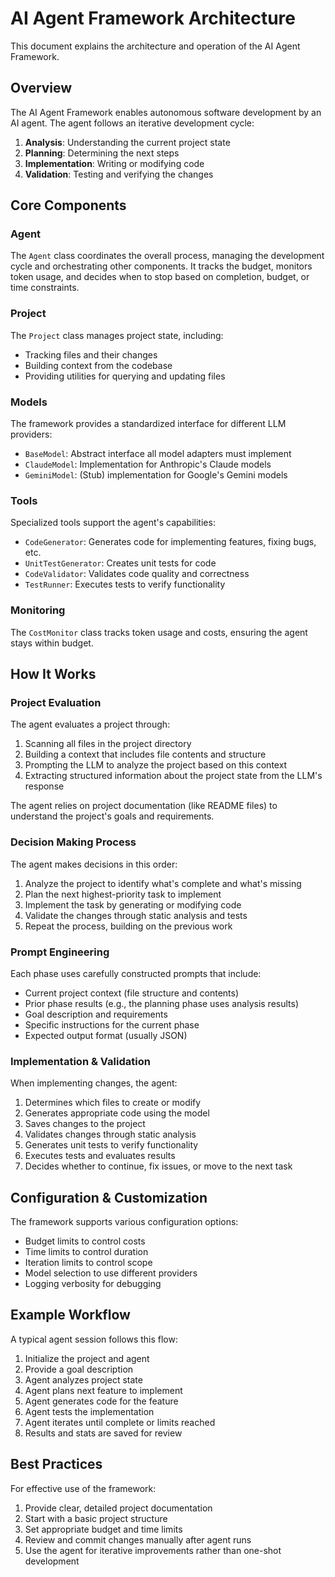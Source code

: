 # AI Agent Framework Architecture

This document explains the architecture and operation of the AI Agent Framework.

## Overview

The AI Agent Framework enables autonomous software development by an AI agent. The agent follows an iterative development cycle:

1. **Analysis**: Understanding the current project state
2. **Planning**: Determining the next steps
3. **Implementation**: Writing or modifying code
4. **Validation**: Testing and verifying the changes

## Core Components

### Agent

The `Agent` class coordinates the overall process, managing the development cycle and orchestrating other components. It tracks the budget, monitors token usage, and decides when to stop based on completion, budget, or time constraints.

### Project

The `Project` class manages project state, including:
- Tracking files and their changes
- Building context from the codebase
- Providing utilities for querying and updating files

### Models

The framework provides a standardized interface for different LLM providers:
- `BaseModel`: Abstract interface all model adapters must implement
- `ClaudeModel`: Implementation for Anthropic's Claude models
- `GeminiModel`: (Stub) implementation for Google's Gemini models

### Tools

Specialized tools support the agent's capabilities:
- `CodeGenerator`: Generates code for implementing features, fixing bugs, etc.
- `UnitTestGenerator`: Creates unit tests for code
- `CodeValidator`: Validates code quality and correctness
- `TestRunner`: Executes tests to verify functionality

### Monitoring

The `CostMonitor` class tracks token usage and costs, ensuring the agent stays within budget.

## How It Works

### Project Evaluation

The agent evaluates a project through:

1. Scanning all files in the project directory
2. Building a context that includes file contents and structure
3. Prompting the LLM to analyze the project based on this context
4. Extracting structured information about the project state from the LLM's response

The agent relies on project documentation (like README files) to understand the project's goals and requirements.

### Decision Making Process

The agent makes decisions in this order:

1. Analyze the project to identify what's complete and what's missing
2. Plan the next highest-priority task to implement
3. Implement the task by generating or modifying code
4. Validate the changes through static analysis and tests
5. Repeat the process, building on the previous work

### Prompt Engineering

Each phase uses carefully constructed prompts that include:
- Current project context (file structure and contents)
- Prior phase results (e.g., the planning phase uses analysis results)
- Goal description and requirements
- Specific instructions for the current phase
- Expected output format (usually JSON)

### Implementation & Validation

When implementing changes, the agent:
1. Determines which files to create or modify
2. Generates appropriate code using the model
3. Saves changes to the project
4. Validates changes through static analysis
5. Generates unit tests to verify functionality
6. Executes tests and evaluates results
7. Decides whether to continue, fix issues, or move to the next task

## Configuration & Customization

The framework supports various configuration options:
- Budget limits to control costs
- Time limits to control duration
- Iteration limits to control scope
- Model selection to use different providers
- Logging verbosity for debugging

## Example Workflow

A typical agent session follows this flow:

1. Initialize the project and agent
2. Provide a goal description
3. Agent analyzes project state
4. Agent plans next feature to implement
5. Agent generates code for the feature
6. Agent tests the implementation
7. Agent iterates until complete or limits reached
8. Results and stats are saved for review

## Best Practices

For effective use of the framework:

1. Provide clear, detailed project documentation
2. Start with a basic project structure
3. Set appropriate budget and time limits
4. Review and commit changes manually after agent runs
5. Use the agent for iterative improvements rather than one-shot development
